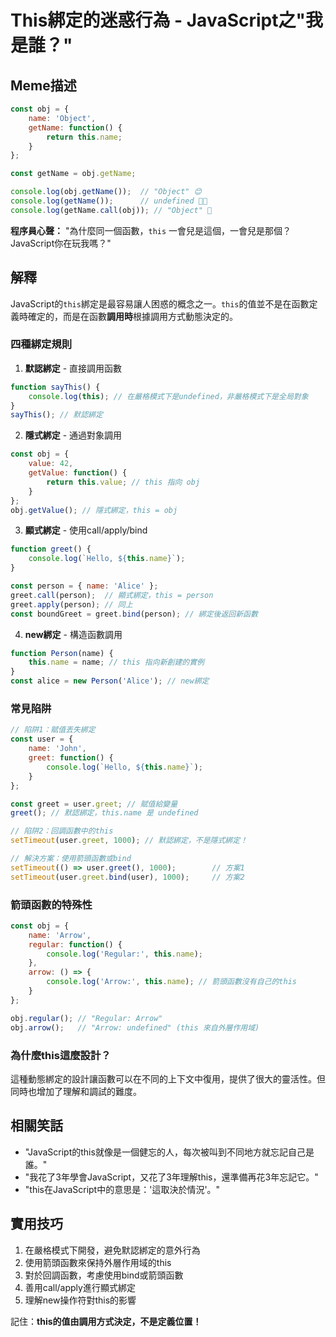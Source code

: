 # This綁定的迷惑行為 - JavaScript之"我是誰？"

## Meme描述

```javascript
const obj = {
    name: 'Object',
    getName: function() {
        return this.name;
    }
};

const getName = obj.getName;

console.log(obj.getName());  // "Object" 😊
console.log(getName());      // undefined 😵‍💫
console.log(getName.call(obj)); // "Object" 🤔
```

**程序員心聲：** "為什麼同一個函數，`this` 一會兒是這個，一會兒是那個？JavaScript你在玩我嗎？"

## 解釋

JavaScript的`this`綁定是最容易讓人困惑的概念之一。`this`的值並不是在函數定義時確定的，而是在函數**調用時**根據調用方式動態決定的。

### 四種綁定規則

1. **默認綁定** - 直接調用函數
```javascript
function sayThis() {
    console.log(this); // 在嚴格模式下是undefined，非嚴格模式下是全局對象
}
sayThis(); // 默認綁定
```

2. **隱式綁定** - 通過對象調用
```javascript
const obj = {
    value: 42,
    getValue: function() {
        return this.value; // this 指向 obj
    }
};
obj.getValue(); // 隱式綁定，this = obj
```

3. **顯式綁定** - 使用call/apply/bind
```javascript
function greet() {
    console.log(`Hello, ${this.name}`);
}

const person = { name: 'Alice' };
greet.call(person);  // 顯式綁定，this = person
greet.apply(person); // 同上
const boundGreet = greet.bind(person); // 綁定後返回新函數
```

4. **new綁定** - 構造函數調用
```javascript
function Person(name) {
    this.name = name; // this 指向新創建的實例
}
const alice = new Person('Alice'); // new綁定
```

### 常見陷阱

```javascript
// 陷阱1：賦值丟失綁定
const user = {
    name: 'John',
    greet: function() {
        console.log(`Hello, ${this.name}`);
    }
};

const greet = user.greet; // 賦值給變量
greet(); // 默認綁定，this.name 是 undefined

// 陷阱2：回調函數中的this
setTimeout(user.greet, 1000); // 默認綁定，不是隱式綁定！

// 解決方案：使用箭頭函數或bind
setTimeout(() => user.greet(), 1000);        // 方案1
setTimeout(user.greet.bind(user), 1000);     // 方案2
```

### 箭頭函數的特殊性

```javascript
const obj = {
    name: 'Arrow',
    regular: function() {
        console.log('Regular:', this.name);
    },
    arrow: () => {
        console.log('Arrow:', this.name); // 箭頭函數沒有自己的this
    }
};

obj.regular(); // "Regular: Arrow"
obj.arrow();   // "Arrow: undefined" (this 來自外層作用域)
```

### 為什麼this這麼設計？

這種動態綁定的設計讓函數可以在不同的上下文中復用，提供了很大的靈活性。但同時也增加了理解和調試的難度。

## 相關笑話

- "JavaScript的this就像是一個健忘的人，每次被叫到不同地方就忘記自己是誰。"
- "我花了3年學會JavaScript，又花了3年理解this，還準備再花3年忘記它。"
- "this在JavaScript中的意思是：'這取決於情況'。"

## 實用技巧

1. 在嚴格模式下開發，避免默認綁定的意外行為
2. 使用箭頭函數來保持外層作用域的this
3. 對於回調函數，考慮使用bind或箭頭函數
4. 善用call/apply進行顯式綁定
5. 理解new操作符對this的影響

記住：**this的值由調用方式決定，不是定義位置！**